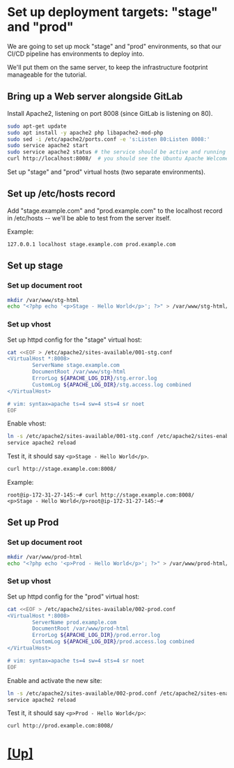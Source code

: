 # Set up deployment targets: "stage" and "prod"

We are going to set up mock "stage" and "prod" environments,
so that our CI/CD pipeline has environments to deploy into.

We'll put them on the same server, to keep the
infrastructure footprint manageable for the tutorial.


## Bring up a Web server alongside GitLab

Install Apache2, listening on port 8008 (since GitLab is listening on 80).

```bash
sudo apt-get update
sudo apt install -y apache2 php libapache2-mod-php
sudo sed -i /etc/apache2/ports.conf -e 's:Listen 80:Listen 8008:'
sudo service apache2 start
sudo service apache2 status # the service should be active and running
curl http://localhost:8008/  # you should see the Ubuntu Apache Welcome page source

```

Set up "stage" and "prod" virtual hosts (two separate environments).

## Set up /etc/hosts record

Add "stage.example.com" and "prod.example.com" to the localhost record in /etc/hosts -- we'll be able to test from the server itself.

Example:

```
127.0.0.1 localhost stage.example.com prod.example.com
```

## Set up stage

### Set up document root

```bash
mkdir /var/www/stg-html
echo "<?php echo '<p>Stage - Hello World</p>'; ?>" > /var/www/stg-html/index.php
```

### Set up vhost

Set up httpd config for the "stage" virtual host:

```bash
cat <<EOF > /etc/apache2/sites-available/001-stg.conf
<VirtualHost *:8008>
        ServerName stage.example.com
        DocumentRoot /var/www/stg-html
        ErrorLog ${APACHE_LOG_DIR}/stg.error.log
        CustomLog ${APACHE_LOG_DIR}/stg.access.log combined
</VirtualHost>

# vim: syntax=apache ts=4 sw=4 sts=4 sr noet
EOF
```

Enable vhost:

```bash
ln -s /etc/apache2/sites-available/001-stg.conf /etc/apache2/sites-enabled/
service apache2 reload
```

Test it, it should say `<p>Stage - Hello World</p>`.

```bash
curl http://stage.example.com:8008/
```
Example:

```shell_session
root@ip-172-31-27-145:~# curl http://stage.example.com:8008/
<p>Stage - Hello World</p>root@ip-172-31-27-145:~#
```

## Set up Prod

### Set up document root

```bash
mkdir /var/www/prod-html
echo "<?php echo '<p>Prod - Hello World</p>'; ?>" > /var/www/prod-html/index.php

```
### Set up vhost

Set up httpd config for the "prod" virtual host:

```bash
cat <<EOF > /etc/apache2/sites-available/002-prod.conf
<VirtualHost *:8008>
        ServerName prod.example.com
        DocumentRoot /var/www/prod-html
        ErrorLog ${APACHE_LOG_DIR}/prod.error.log
        CustomLog ${APACHE_LOG_DIR}/prod.access.log combined
</VirtualHost>

# vim: syntax=apache ts=4 sw=4 sts=4 sr noet
EOF
```

Enable and activate the new site:

```bash
ln -s /etc/apache2/sites-available/002-prod.conf /etc/apache2/sites-enabled/
service apache2 reload
```

Test it, it should say `<p>Prod - Hello World</p>`:

```bash
curl http://prod.example.com:8008/
```

# [[Up]](README.md)
